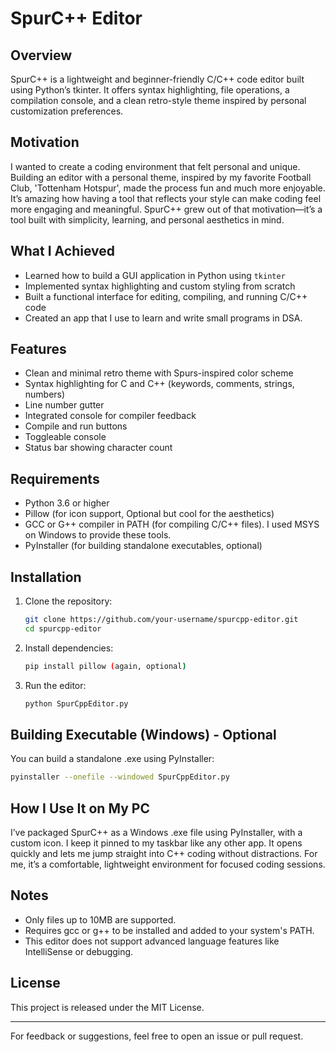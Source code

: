 # SpurC++ Editor

## Overview

SpurC++ is a lightweight and beginner-friendly C/C++ code editor built using Python’s tkinter. It offers syntax highlighting, file operations, a compilation console, and a clean retro-style theme inspired by personal customization preferences.

## Motivation

I wanted to create a coding environment that felt personal and unique. Building an editor with a personal theme, inspired by my favorite Football Club, 'Tottenham Hotspur', made the process fun and much more enjoyable. It’s amazing how having a tool that reflects your style can make coding feel more engaging and meaningful. SpurC++ grew out of that motivation—it’s a tool built with simplicity, learning, and personal aesthetics in mind.

## What I Achieved

* Learned how to build a GUI application in Python using `tkinter`
* Implemented syntax highlighting and custom styling from scratch
* Built a functional interface for editing, compiling, and running C/C++ code
* Created an app that I use to learn and write small programs in DSA.  

## Features

* Clean and minimal retro theme with Spurs-inspired color scheme
* Syntax highlighting for C and C++ (keywords, comments, strings, numbers)
* Line number gutter
* Integrated console for compiler feedback
* Compile and run buttons
* Toggleable console
* Status bar showing character count

## Requirements

* Python 3.6 or higher
* Pillow (for icon support, Optional but cool for the aesthetics)
* GCC or G++ compiler in PATH (for compiling C/C++ files). I used MSYS on Windows to provide these tools.
* PyInstaller (for building standalone executables, optional)

## Installation

1. Clone the repository:

   ```bash
   git clone https://github.com/your-username/spurcpp-editor.git
   cd spurcpp-editor
   ```

2. Install dependencies:

   ```bash
   pip install pillow (again, optional)
   ```

3. Run the editor:

   ```bash
   python SpurCppEditor.py
   ```

## Building Executable (Windows) - Optional

You can build a standalone .exe using PyInstaller:

```bash
pyinstaller --onefile --windowed SpurCppEditor.py
```

## How I Use It on My PC

I’ve packaged SpurC++ as a Windows .exe file using PyInstaller, with a custom icon. I keep it pinned to my taskbar like any other app. It opens quickly and lets me jump straight into C++ coding without distractions. For me, it’s a comfortable, lightweight environment for focused coding sessions.

## Notes

* Only files up to 10MB are supported.
* Requires gcc or g++ to be installed and added to your system's PATH.
* This editor does not support advanced language features like IntelliSense or debugging.

## License

This project is released under the MIT License.

------

For feedback or suggestions, feel free to open an issue or pull request.
